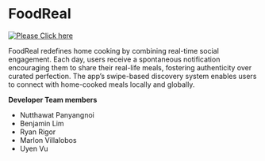 # FoodReal

[![Please Click here](https://img.shields.io/badge/CLICK%20HERE%20to%20WATCH%20NoteHub%20Presentation%20Video-Purple?logo=Drive
)](https://youtu.be/YBVuiXjDftI)

FoodReal redefines home cooking by combining real-time social engagement. Each day, users receive a spontaneous notification encouraging them to share their real-life meals, fostering authenticity over curated perfection.
 The app’s swipe-based discovery system enables users to connect with home-cooked meals locally and globally. 

**Developer Team members**

- Nutthawat Panyangnoi 
- Benjamin Lim
- Ryan Rigor
- Marlon Villalobos
- Uyen Vu




